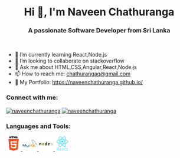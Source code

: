 <h1 align="center">Hi 👋, I'm Naveen Chathuranga</h1>
<h3 align="center">A passionate Software Developer from Sri Lanka</h3>
<br>

- 🌱 I’m currently learning React,Node.js
- 👯 I’m looking to collaborate on stackoverflow
- 💬 Ask me about HTML,CSS,Angular,React,Node.js
- 📫 How to reach me: chathurangaq@gmail.com
- 🔭 My Portfolio: https://naveenchathuranga.github.io/

<h3 align="left">Connect with me:</h3>
<p align="left">
<a href="https://dev.to/naveenchathuranga" target="blank"><img align="center" src="https://raw.githubusercontent.com/rahuldkjain/github-profile-readme-generator/master/src/images/icons/Social/devto.svg" alt="naveenchathuranga" height="30" width="40" /></a>
<a href="https://www.linkedin.com/in/naveen-chathuranga/" target="blank"><img align="center" src="https://raw.githubusercontent.com/rahuldkjain/github-profile-readme-generator/master/src/images/icons/Social/linked-in-alt.svg" alt="naveenchathuranga" height="30" width="40" /></a>
</p>



<h3 align="left">Languages and Tools:</h3>
<p align="left"> 
<a href="https://www.w3.org/html/" target="_blank" rel="noreferrer"> <img src="https://raw.githubusercontent.com/devicons/devicon/master/icons/html5/html5-original-wordmark.svg" alt="html5" width="40" height="40"/> </a>
<a href="https://www.mysql.com/" target="_blank" rel="noreferrer"> <img src="https://raw.githubusercontent.com/devicons/devicon/master/icons/mysql/mysql-original-wordmark.svg" alt="mysql" width="40" height="40"/> </a>
<a href="https://nodejs.org" target="_blank" rel="noreferrer"> <img src="https://raw.githubusercontent.com/devicons/devicon/master/icons/nodejs/nodejs-original-wordmark.svg" alt="nodejs" width="40" height="40"/> </a>
<a href="https://reactjs.org/" target="_blank" rel="noreferrer"> <img src="https://raw.githubusercontent.com/devicons/devicon/master/icons/react/react-original-wordmark.svg" alt="react" width="40" height="40"/> </a> </p>

<!--
**NaveenChathuranga/NaveenChathuranga** is a ✨ _special_ ✨ repository because its `README.md` (this file) appears on your GitHub profile.
Here are some ideas to get you started:

- 🔭 I’m currently working on ...
- 🤔 I’m looking for help with ...
- 😄 Pronouns: ...
- ⚡ Fun fact: ...
-->
